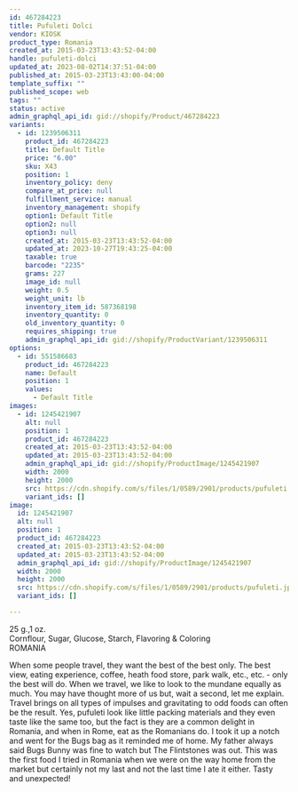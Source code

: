 ```yaml
---
id: 467284223
title: Pufuleti Dolci
vendor: KIOSK
product_type: Romania
created_at: 2015-03-23T13:43:52-04:00
handle: pufuleti-dolci
updated_at: 2023-08-02T14:37:51-04:00
published_at: 2015-03-23T13:43:00-04:00
template_suffix: ""
published_scope: web
tags: ""
status: active
admin_graphql_api_id: gid://shopify/Product/467284223
variants:
  - id: 1239506311
    product_id: 467284223
    title: Default Title
    price: "6.00"
    sku: X43
    position: 1
    inventory_policy: deny
    compare_at_price: null
    fulfillment_service: manual
    inventory_management: shopify
    option1: Default Title
    option2: null
    option3: null
    created_at: 2015-03-23T13:43:52-04:00
    updated_at: 2023-10-27T19:43:25-04:00
    taxable: true
    barcode: "2235"
    grams: 227
    image_id: null
    weight: 0.5
    weight_unit: lb
    inventory_item_id: 587368198
    inventory_quantity: 0
    old_inventory_quantity: 0
    requires_shipping: true
    admin_graphql_api_id: gid://shopify/ProductVariant/1239506311
options:
  - id: 551586683
    product_id: 467284223
    name: Default
    position: 1
    values:
      - Default Title
images:
  - id: 1245421907
    alt: null
    position: 1
    product_id: 467284223
    created_at: 2015-03-23T13:43:52-04:00
    updated_at: 2015-03-23T13:43:52-04:00
    admin_graphql_api_id: gid://shopify/ProductImage/1245421907
    width: 2000
    height: 2000
    src: https://cdn.shopify.com/s/files/1/0589/2901/products/pufuleti.jpeg?v=1427132632
    variant_ids: []
image:
  id: 1245421907
  alt: null
  position: 1
  product_id: 467284223
  created_at: 2015-03-23T13:43:52-04:00
  updated_at: 2015-03-23T13:43:52-04:00
  admin_graphql_api_id: gid://shopify/ProductImage/1245421907
  width: 2000
  height: 2000
  src: https://cdn.shopify.com/s/files/1/0589/2901/products/pufuleti.jpeg?v=1427132632
  variant_ids: []

---
```


25 g.,1 oz.  
Cornflour, Sugar, Glucose, Starch, Flavoring & Coloring  
ROMANIA

When some people travel, they want the best of the best only. The best view, eating experience, coffee, heath food store, park walk, etc., etc. - only the best will do. When we travel, we like to look to the mundane equally as much. You may have thought more of us but, wait a second, let me explain. Travel brings on all types of impulses and gravitating to odd foods can often be the result. Yes, pufuleti look like little packing materials and they even taste like the same too, but the fact is they are a common delight in Romania, and when in Rome, eat as the Romanians do. I took it up a notch and went for the Bugs bag as it reminded me of home. My father always said Bugs Bunny was fine to watch but The Flintstones was out. This was the first food I tried in Romania when we were on the way home from the market but certainly not my last and not the last time I ate it either. Tasty and unexpected!
